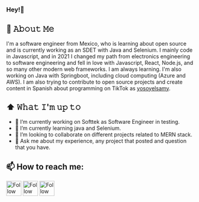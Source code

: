 ### Hey!👋

## :book: 𝙰𝚋𝚘𝚞𝚝 𝙼𝚎
I'm a software engineer from Mexico, who is learning about open source and is currently working as an SDET with Java and Selenium. I mainly code in Javascript, and in 2021 I changed my path from electronics engineering to software engineering and fell in love with Javascript, React, Node.js, and so many other modern web frameworks. I am always learning. I'm also working on Java with Springboot, including cloud computing (Azure and AWS). I am also trying to contribute to open source projects and create content in Spanish about programming on TikTok as <a
      href='https://www.tiktok.com/@yosoyelsamy'
      target="_blank"
      className='text-cyan-600 hover:underline underline-offset-2 decoration-2 decoration-red-600'>yosoyelsamy</a>.</p>

## ⬆ 𝚆𝚑𝚊𝚝 𝙸'𝚖 𝚞𝚙 𝚝𝚘
- 🔭 I’m currently working on Softtek as Software Engineer in testing.
- 🌱 I’m currently learning java and Selenium.
- 👯 I’m looking to collaborate on different projects related to MERN stack. 
- 💬 Ask me about my experience, any project that posted and question that you have.
 
## 📫 How to reach me: 
[<img src="https://raw.githubusercontent.com/Raymo111/Raymo111/master/socials/linkedin.png" height="40em" align="center" alt="Follow Samuel1 on LinkedIn" title="Follow Samuel on LinkedIn"/>](https://www.linkedin.com/in/samuel-martinez-arreola/)
[<img src="https://raw.githubusercontent.com/Raymo111/Raymo111/master/socials/twitter.svg" height="40em" align="center" alt="Follow Samuel on Twitter" title="Follow Samuel on Twitter"/>](https://twitter.com/Soyel_Samy)
[<img src="https://raw.githubusercontent.com/Raymo111/Raymo111/master/socials/instagram.svg" height="40em" align="center" alt="Follow Samuel on Instagram" title="Follow Samuel on Instagram"/>](https://www.instagram.com/yosoyelsamy/)


